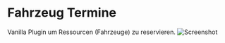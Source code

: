 # Fahrzeug Termine
Vanilla Plugin um Ressourcen (Fahrzeuge) zu reservieren.
![Screenshot](https://img2.picload.org/image/ddcgpapr/2018-01-1516_00_49-ffrbgintern.png)
